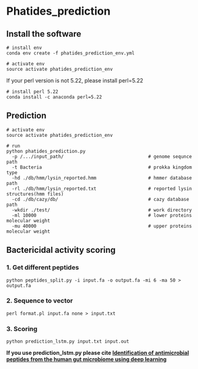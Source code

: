 # Phatides_prediction
## Install the software
```
# install env
conda env create -f phatides_prediction_env.yml

# activate env
source activate phatides_prediction_env
```

If your perl version is not 5.22, please install perl=5.22
```
# install perl 5.22
conda install -c anaconda perl=5.22
```

## Prediction
```
# activate env
source activate phatides_prediction_env

# run
python phatides_prediction.py
  -p /.../input_path/                               # genome sequnce path
  -t Bacteria                                       # prokka kingdom type    
  -hd ./db/hmm/lysin_reported.hmm                   # hmmer database path
  -rl ./db/hmm/lysin_reported.txt                   # reported lysin structures(hmm files)
  -cd ./db/cazy/db/                                 # cazy database path
  -wkdir ./test/                                    # work directory
  -ml 10000                                         # lower proteins molecular weight
  -mu 40000                                         # upper proteins molecular weight
```

## Bactericidal activity scoring 
### 1. Get different peptides
```
python peptides_split.py -i input.fa -o output.fa -mi 6 -ma 50 > output.fa
```

### 2. Sequence to vector
```
perl format.pl input.fa none > input.txt
```

### 3. Scoring
```
python prediction_lstm.py input.txt input.out
```

**If you use prediction_lstm.py please cite [Identification of antimicrobial peptides from the human gut microbiome using deep learning](https://www.nature.com/articles/s41587-022-01226-0)**
